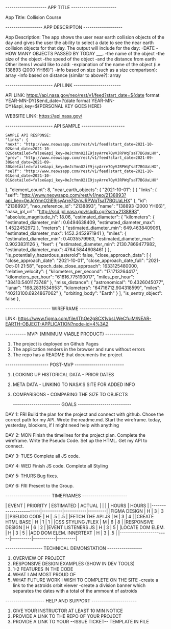   -------------------- APP TITLE ----------------------

App Title: Collision Course

  ------------------ APP DESCRIPTON -------------------

App Description: The app shows the user near earth collision objects of the day and gives the user the ability to select a date to see the near earth collision objects for that day.
    The output will include for the day: 
        -DATE
        -HOW MANY OBJECTS PASSED BY TODAY ___.
        -the name of the object
        -the size of the object
        -the speed of the object 
        -and the distance from earth
    Other items I would like to add:
        -explanation of the name of the object (i.e 138893 (2000 YH66)")
        -info based on size (such as a size comparison): array
        -info based on distance (similar to above?): array

  ----------------------- API LINK -----------------------

API LINK: https://api.nasa.gov/neo/rest/v1/feed?start_date=${date format YEAR-MN-DY}&end_date=?{date format YEAR-MN-DY}&api_key=${PERSONAL KEY GOES HERE}

WEBSITE LINK: https://api.nasa.gov/

  ----------------------- API SAMPLE ---------------------

    SAMPLE API RESPONSE:
    "links": {
    "next": "http://www.neowsapp.com/rest/v1/feed?start_date=2021-10-02&end_date=2021-10-02&detailed=false&api_key=0eJcYmnO2iE9jsyArre7QyVJRPWqTsaT7BGUaLHX",
    "prev": "http://www.neowsapp.com/rest/v1/feed?start_date=2021-09-30&end_date=2021-09-30&detailed=false&api_key=0eJcYmnO2iE9jsyArre7QyVJRPWqTsaT7BGUaLHX",
    "self": "http://www.neowsapp.com/rest/v1/feed?start_date=2021-10-01&end_date=2021-10-01&detailed=false&api_key=0eJcYmnO2iE9jsyArre7QyVJRPWqTsaT7BGUaLHX"
  },
  "element_count": 8,
  "near_earth_objects": {
    "2021-10-01": [
      {
        "links": {
          "self": "http://www.neowsapp.com/rest/v1/neo/2138893?api_key=0eJcYmnO2iE9jsyArre7QyVJRPWqTsaT7BGUaLHX"
        },
        "id": "2138893",
        "neo_reference_id": "2138893",
        "name": "138893 (2000 YH66)",
        "nasa_jpl_url": "http://ssd.jpl.nasa.gov/sbdb.cgi?sstr=2138893",
        "absolute_magnitude_h": 18.06,
        "estimated_diameter": {
          "kilometers": {
            "estimated_diameter_min": 0.6494638409,
            "estimated_diameter_max": 1.4522452972
          },
          "meters": {
            "estimated_diameter_min": 649.4638409061,
            "estimated_diameter_max": 1452.2452971941
          },
          "miles": {
            "estimated_diameter_min": 0.4035579963,
            "estimated_diameter_max": 0.9023831126
          },
          "feet": {
            "estimated_diameter_min": 2130.7869477982,
            "estimated_diameter_max": 4764.5844608461
          }
        },
        "is_potentially_hazardous_asteroid": false,
        "close_approach_data": [
          {
            "close_approach_date": "2021-10-01",
            "close_approach_date_full": "2021-Oct-01 21:58",
            "epoch_date_close_approach": 1633125480000,
            "relative_velocity": {
              "kilometers_per_second": "17.1713264417",
              "kilometers_per_hour": "61816.775190017",
              "miles_per_hour": "38410.5401173748"
            },
            "miss_distance": {
              "astronomical": "0.4326045077",
              "lunar": "168.2831534953",
              "kilometers": "64716712.904318599",
              "miles": "40213100.6924867062"
            },
            "orbiting_body": "Earth"
          }
        ],
        "is_sentry_object": false
      },

  ---------------------- WIREFRAME ---------------------

LINK: https://www.figma.com/file/lThOe2g8CX1vbsLWeCfuiM/NEAR-EARTH-OBJECT-APPLICATION?node-id=4%3A2

  ---------- MVP: (MINIMUM VIABLE PRODUCT) --------------

1. The project is deployed on Github Pages
2. The application renders in the browser and runs without errors
3. The repo has a README that documents the project

  --------------------- POST-MVP ------------------------

1. LOOKING UP HISTORICAL DATA - PRIOR DATES
2. META DATA - LINKING TO NASA'S SITE FOR ADDED INFO
3. COMPARISONS - COMPARING THE SIZE TO OBJECTS

   ----------------------- GOALS --------------------------

DAY 1: FRI
Build the plan for the project and connect with github.  Chose the correct path for my API. Wrote the readme.md.  Start the wireframe.
today, yesterday, blockers, if I might need help with anything

DAY 2: MON
Finish the timelines for the project plan.
Complete the wireframe.
Write the Pseudo Code.
Set up the HTML.
Get my API to connect.

DAY 3: TUES
Complete all JS code.

DAY 4: WED
Finish JS code.
Complete all Styling

DAY 5: THURS
Bug fixes.

DAY 6: FRI
Present to the Group.

  ---------------------- TIMEFRAMES ----------------------

| EVENT                  | PRIORITY | ESTIMATED | ACTUAL  |
|                        |          | HOURS     | HOURS   |
|------------------------|----------|-----------|---------|
|FIGMA DESIGN            |     H    |     3     |    3    |
|PSEUDO CODE             |     H    |    .5     |   .5    |
|FETCH THE API JS        |     H    |     3     |    4    |
|CREATE HTML BASE        |     H    |     1     |    1    |
|CSS STYLING /FLEX       |     M    |     6     |    8    |
|RESPONSIVE DESIGN       |     H    |     6     |    2    |
|EVENT LISTENERS JS      |     H    |     3     |    5    |
|LOCATE DOM ELEM.        |     H    |     3     |    5    |
|ADD DOM ELEM. INNERTEXT |     H    |     3     |   .5    | 
|------------------------|----------|-----------|---------|

------------------ TECHNICAL DEMONSTATION -----------------

1. OVERVIEW OF PROJECT
2. RESPONSIVE DESIGN EXAMPLES (SHOW IN DEV TOOLS)
2. 1-2 FEATURES IN THE CODE
3. WHAT I AM MOST PROUD OF
4. WHAT FUTURE WORK I WISH TO COMPLETE ON THE SITE
    -create a link to the astroids orbit viewer
    -create a division banner which separates the dates with
    a total of the ammount of astroids

------------------- HELP AND SUPPORT ----------------------

1. GIVE YOUR INSTRUCTOR AT LEAST 10 MIN NOTICE
2. PROVIDE A LINK TO THE REPO OF YOUR PROJECT
3. PROVIDE A LINK TO YOUR --ISSUE TICKET-- TEMPLATE IN FILE




